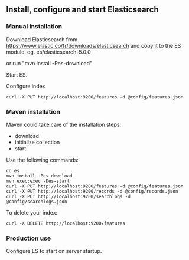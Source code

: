 ## Install, configure and start Elasticsearch

### Manual installation

Download Elasticsearch from https://www.elastic.co/fr/downloads/elasticsearch
and copy it to the ES module. eg. es/elasticsearch-5.0.0

or run "mvn install -Pes-download"

Start ES.

Configure index
```
curl -X PUT http://localhost:9200/features -d @config/features.json
```

### Maven installation

Maven could take care of the installation steps:
* download
* initialize collection
* start

Use the following commands:

```
cd es
mvn install -Pes-download
mvn exec:exec -Des-start
curl -X PUT http://localhost:9200/features -d @config/features.json
curl -X PUT http://localhost:9200/records -d @config/records.json
curl -X PUT http://localhost:9200/searchlogs -d @config/searchlogs.json
```

To delete your index:

```
curl -X DELETE http://localhost:9200/features
```



### Production use

Configure ES to start on server startup.

